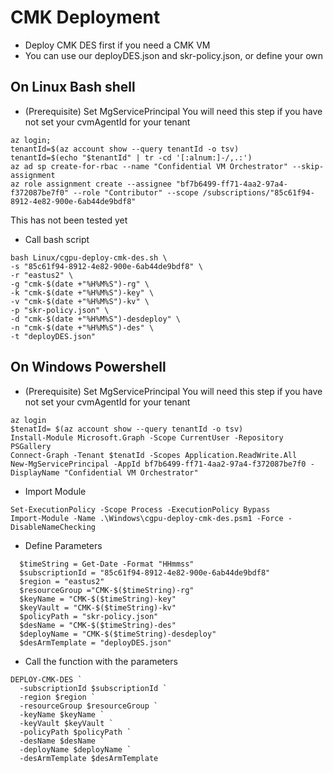 # CMK Deployment

- Deploy CMK DES first if you need a CMK VM
- You can use our deployDES.json and skr-policy.json, or define your own

## On Linux Bash shell

- (Prerequisite) Set MgServicePrincipal
<TODO >You will need this step if you have not set your cvmAgentId for your tenant
```
az login;
tenantId=$(az account show --query tenantId -o tsv)
tenantId=$(echo "$tenantId" | tr -cd '[:alnum:]-/,.:')
az ad sp create-for-rbac --name "Confidential VM Orchestrator" --skip-assignment
az role assignment create --assignee "bf7b6499-ff71-4aa2-97a4-f372087be7f0" --role "Contributor" --scope /subscriptions/"85c61f94-8912-4e82-900e-6ab44de9bdf8"
```
This has not been tested yet


- Call bash script
```
bash Linux/cgpu-deploy-cmk-des.sh \
-s "85c61f94-8912-4e82-900e-6ab44de9bdf8" \
-r "eastus2" \
-g "cmk-$(date +"%H%M%S")-rg" \
-k "cmk-$(date +"%H%M%S")-key" \
-v "cmk-$(date +"%H%M%S")-kv" \
-p "skr-policy.json" \
-d "cmk-$(date +"%H%M%S")-desdeploy" \
-n "cmk-$(date +"%H%M%S")-des" \
-t "deployDES.json"
```

## On Windows Powershell

- (Prerequisite) Set MgServicePrincipal
You will need this step if you have not set your cvmAgentId for your tenant
```
az login
$tenatId= $(az account show --query tenantId -o tsv)
Install-Module Microsoft.Graph -Scope CurrentUser -Repository PSGallery
Connect-Graph -Tenant $tenatId -Scopes Application.ReadWrite.All
New-MgServicePrincipal -AppId bf7b6499-ff71-4aa2-97a4-f372087be7f0 -DisplayName "Confidential VM Orchestrator"
```   

- Import Module
```
Set-ExecutionPolicy -Scope Process -ExecutionPolicy Bypass
Import-Module -Name .\Windows\cgpu-deploy-cmk-des.psm1 -Force -DisableNameChecking
```

- Define Parameters
```
  $timeString = Get-Date -Format "HHmmss"
  $subscriptionId = "85c61f94-8912-4e82-900e-6ab44de9bdf8"
  $region = "eastus2"
  $resourceGroup ="CMK-$($timeString)-rg"
  $keyName = "CMK-$($timeString)-key"
  $keyVault = "CMK-$($timeString)-kv"
  $policyPath = "skr-policy.json"
  $desName = "CMK-$($timeString)-des"
  $deployName = "CMK-$($timeString)-desdeploy"
  $desArmTemplate = "deployDES.json"
```

- Call the function with the parameters
```
DEPLOY-CMK-DES `
  -subscriptionId $subscriptionId `
  -region $region `
  -resourceGroup $resourceGroup `
  -keyName $keyName `
  -keyVault $keyVault `
  -policyPath $policyPath `
  -desName $desName `
  -deployName $deployName `
  -desArmTemplate $desArmTemplate
```
